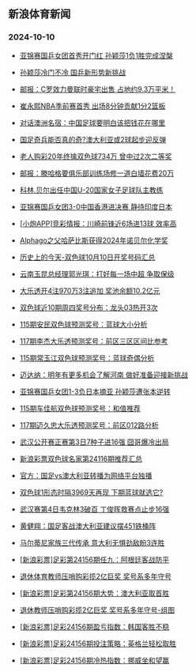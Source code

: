 ## 新浪体育新闻 
### 2024-10-10

+ [亚锦赛国乒女团首秀开门红 孙颖莎1负1胜完成涅槃](https://sports.sina.com.cn/others/pingpang/2024-10-09/doc-incrwiqp0499264.shtml)

+ [孙颖莎冷门不冷 国乒新形势新挑战](https://sports.sina.com.cn/others/ticao/2024-10-09/doc-incrxmae6402562.shtml)

+ [邮报：C罗效力曼联时豪宅出售 占地约9.3万平米！](https://sports.sina.com.cn/global/others/2024-10-09/doc-incrxmae6387042.shtml)

+ [崔永熙NBA季前赛首秀 出场8分钟贡献1分2篮板](https://sports.sina.com.cn/basketball/nba/2024-10-09/doc-incrxrka6361661.shtml)

+ [对话澳洲名宿：中国足球要明白该把钱花在哪里](https://sports.sina.com.cn/china/2024-10-09/doc-incrxkzz0038965.shtml)

+ [国足奇兵能否真的奇?澳大利亚或2球起步迎反弹](https://sports.sina.com.cn/l/2024-10-09/doc-incrxriv3183135.shtml)

+ [老人购彩20年终擒双色球734万 曾中过2次二等奖](https://sports.sina.com.cn/l/2024-10-09/doc-incrxeuc0083935.shtml)

+ [邮报：滕哈格要俱乐部训练场修一道白墙花费20万](https://sports.sina.com.cn/g/pl/2024-10-09/doc-incrxeuc0111774.shtml)

+ [科林.贝尔出任中国U-20国家女子足球队主教练](https://sports.sina.com.cn/china/2024-10-09/doc-incrxkzx3250578.shtml)

+ [亚锦赛国乒女团3-0中国香港进决赛 静待印度日本](https://sports.sina.com.cn/others/pingpang/2024-10-09/doc-incrxvry6240554.shtml)

+ [[小炮APP]竞彩情报：川崎前锋近6场进13球 效率高](https://sports.sina.com.cn/l/2024-10-09/doc-incrxeuc0087253.shtml)

+ [Alphago之父哈萨比斯获得2024年诺贝尔化学奖](https://sports.sina.com.cn/go/2024-10-09/doc-incryhfp2938628.shtml)

+ [历史上的今天-双色球10月10日开奖号码汇总](https://sports.sina.com.cn/l/2024-10-09/doc-incrxvry6265957.shtml)

+ [云南玉昆总经理郭光琪：打好每一场中超 争取保级](https://sports.sina.com.cn/china/2024-10-09/doc-incrxkzx3258325.shtml)

+ [大乐透开4注970万3注追加 奖池余额10.2亿元](https://sports.sina.com.cn/l/2024-10-09/doc-incrynpq9213150.shtml)

+ [双色球近10期周四奖号分布：龙头03热开3次](https://sports.sina.com.cn/l/2024-10-09/doc-incrxvry6267575.shtml)

+ [115期安民双色球预测奖号：蓝球大小分析](https://sports.sina.com.cn/l/2024-10-08/doc-incruzuz4246428.shtml)

+ [117期李杰大乐透预测奖号：前区三区区间比参考](https://sports.sina.com.cn/l/2024-10-08/doc-incrvnkx0828016.shtml)

+ [115期常玉江双色球预测奖号：蓝球奇偶分析](https://sports.sina.com.cn/l/2024-10-08/doc-incruzvf0674255.shtml)

+ [迈达纳：明年有更多机会了解河南 做好准备迎接新挑战](https://sports.sina.com.cn/china/2024-10-09/doc-incrxkzx3266124.shtml)

+ [亚锦赛国乒女团1-3负日本摘亚 孙颖莎遭张本逆转](https://sports.sina.com.cn/others/pingpang/2024-10-10/doc-incrysvn9141900.shtml)

+ [115期车佳航双色球预测奖号：和值推荐](https://sports.sina.com.cn/l/2024-10-08/doc-incrvhce7344818.shtml)

+ [117期迈久忠大乐透预测奖号：前区012路分析](https://sports.sina.com.cn/l/2024-10-08/doc-incrvnkv4049133.shtml)

+ [武汉公开赛正赛第3日7种子进16强 囧哥爆冷出局](https://sports.sina.com.cn/others/snooker/2024-10-09/doc-incrwiqm3705671.shtml)

+ [新浪彩票双色球名家第24116期推荐汇总](https://sports.sina.com.cn/l/2024-10-09/doc-incrxvru9891760.shtml)

+ [官方：国足vs澳大利亚转播为网络平台独播](https://sports.sina.com.cn/china/national/2024-10-09/doc-incryhfs9301435.shtml)

+ [双色球1形态时隔3969天再现 下期蓝球就选它?](https://sports.sina.com.cn/l/2024-10-09/doc-incrxzxs9792545.shtml)

+ [武汉赛第4日韦克林3破百 丁俊晖救赛点止步16强](https://sports.sina.com.cn/others/snooker/2024-10-09/doc-incrynpm2858455.shtml)

+ [黄健翔：国足客战澳大利亚建议摆451铁桶阵](https://sports.sina.com.cn/china/national/2024-10-09/doc-incryhfp2951089.shtml)

+ [马尔蒂尼家族三代传承 意大利无惧劲敌盼3连胜](https://sports.sina.com.cn/l/2024-10-10/doc-incrxvru9903583.shtml)

+ [[新浪彩票]足彩第24156期任九：阿根廷客战防平](https://sports.sina.com.cn/l/2024-10-10/doc-incrzite8869970.shtml)

+ [退休体育教师压哨购彩揽2亿巨奖 奖号系多年守号](https://sports.sina.com.cn/l/2024-10-10/doc-incrzisz2484346.shtml)

+ [[新浪彩票]足彩第24156期大势：澳大利亚取首胜](https://sports.sina.com.cn/l/2024-10-10/doc-incrzith5646392.shtml)

+ [退休教师压哨购彩揽2亿巨奖 奖号系多年守号-组图](https://sports.sina.com.cn/l/2024-10-10/doc-incrzisz2484346.shtml)

+ [[新浪彩票]足彩24156期盈亏指数：韩国客胜不稳](https://sports.sina.com.cn/l/2024-10-10/doc-incrzita9259266.shtml)

+ [[新浪彩票]足彩24156期投注策略：英格兰轻松取胜](https://sports.sina.com.cn/l/2024-10-10/doc-incrzite8870404.shtml)

+ [[新浪彩票]足彩24156期冷热指数：挪威坐和望赢](https://sports.sina.com.cn/l/2024-10-10/doc-incrzita9256115.shtml)

